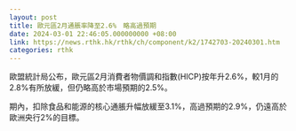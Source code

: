 ```yaml
---
layout: post
title: 歐元區2月通脹率降至2.6%　略高過預期
date: 2024-03-01 22:46:05.000000000 +08:00
link: https://news.rthk.hk/rthk/ch/component/k2/1742703-20240301.htm
categories: rthk
---
```


歐盟統計局公布，歐元區2月消費者物價調和指數(HICP)按年升2.6%，較1月的2.8%有所放緩，但仍略高於市場預期的2.5%。

期內，扣除食品和能源的核心通脹升幅放緩至3.1%，高過預期的2.9%，仍遠高於歐洲央行2%的目標。
